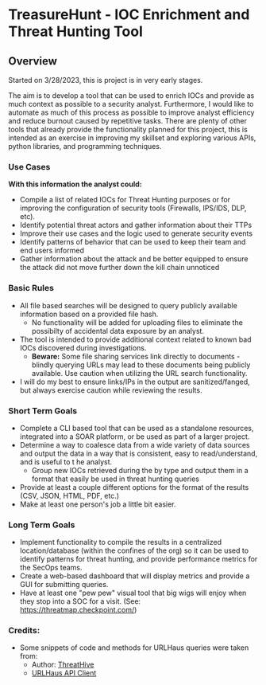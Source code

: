# TreasureHunt - IOC Enrichment and Threat Hunting Tool

## Overview

Started on 3/28/2023, this is project is in very early stages.

The aim is to develop a tool that can be used to enrich IOCs and provide as much context as possible to a security analyst. Furthermore, I would like to automate as much of this process as possible to improve analyst efficiency and reduce burnout caused by repetitive tasks. There are plenty of other tools that already provide the functionality planned for this project, this is intended as an exercise in improving my skillset and exploring various APIs, python libraries, and programming techniques. 

### Use Cases

__With this information the analyst could:__
- Compile a list of related IOCs for Threat Hunting purposes or for improving the configuration of security tools (Firewalls, IPS/IDS, DLP, etc).
- Identify potential threat actors and gather information about their TTPs
- Improve their use cases and the logic used to generate security events
- Identify patterns of behavior that can be used to keep their team and end users informed
- Gather information about the attack and be better equipped to ensure the attack did not move further down the kill chain unnoticed

### Basic Rules

- All file based searches will be designed to query publicly available information based on a provided file hash. 
    - No functionality will be added for uploading files to eliminate the possibilty of accidental data exposure by an analyst. 
- The tool is intended to provide additional context related to known bad IOCs discovered during investigations. 
    - __**Beware:**__ Some file sharing services link directly to documents - blindly querying URLs may lead to these documents being publicly available. Use caution when utilizing the URL search functionality. 
- I will do my best to ensure links/IPs in the output are sanitized/fanged, but always exercise caution while reviewing the results.

### Short Term Goals

- Complete a CLI based tool that can be used as a standalone resources, integrated into a SOAR platform, or be used as part of a larger project. 
- Determine a way to coalesce data from a wide variety of data sources and output the data in a way that is consistent, easy to read/understand, and is useful to t he analyst. 
    - Group new IOCs retrieved during the by type and output them in a format that easily be used in threat hunting queries 
- Provide at least a couple different options for the format of the results (CSV, JSON, HTML, PDF, etc.)
- Make at least one person's job a little bit easier. 

### Long Term Goals 

- Implement functionality to compile the results in a centralized location/database (within the confines of the org) so it can be used to identify patterns for threat hunting, and provide performance metrics for the SecOps teams. 
- Create a web-based dashboard that will display metrics and provide a GUI for submitting queries.
- Have at least one "pew pew" visual tool that big wigs will enjoy when they stop into a SOC for a visit. (See: https://threatmap.checkpoint.com/)

### Credits:

- Some snippets of code and methods for URLHaus queries were taken from:
    - Author: [ThreatHive](https://github.com/threathive)
    - [URLHaus API Client](https://github.com/threathive/urlhaus)   